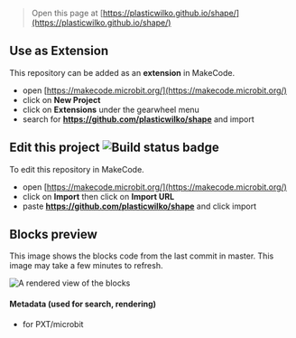 
> Open this page at [https://plasticwilko.github.io/shape/](https://plasticwilko.github.io/shape/)

## Use as Extension

This repository can be added as an **extension** in MakeCode.

* open [https://makecode.microbit.org/](https://makecode.microbit.org/)
* click on **New Project**
* click on **Extensions** under the gearwheel menu
* search for **https://github.com/plasticwilko/shape** and import

## Edit this project ![Build status badge](https://github.com/plasticwilko/shape/workflows/MakeCode/badge.svg)

To edit this repository in MakeCode.

* open [https://makecode.microbit.org/](https://makecode.microbit.org/)
* click on **Import** then click on **Import URL**
* paste **https://github.com/plasticwilko/shape** and click import

## Blocks preview

This image shows the blocks code from the last commit in master.
This image may take a few minutes to refresh.

![A rendered view of the blocks](https://github.com/plasticwilko/shape/raw/master/.github/makecode/blocks.png)

#### Metadata (used for search, rendering)

* for PXT/microbit
<script src="https://makecode.com/gh-pages-embed.js"></script><script>makeCodeRender("{{ site.makecode.home_url }}", "{{ site.github.owner_name }}/{{ site.github.repository_name }}");</script>
